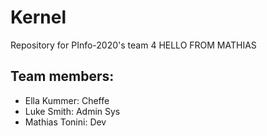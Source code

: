 # Kernel

Repository for PInfo-2020's team 4
HELLO FROM MATHIAS
## Team members:

- Ella Kummer:                Cheffe
- Luke Smith:                 Admin Sys
- Mathias Tonini:             Dev
